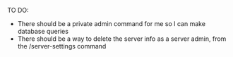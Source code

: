 TO DO:

- There should be a private admin command for me so I can make database queries
- There should be a way to delete the server info as a server admin, from the /server-settings command